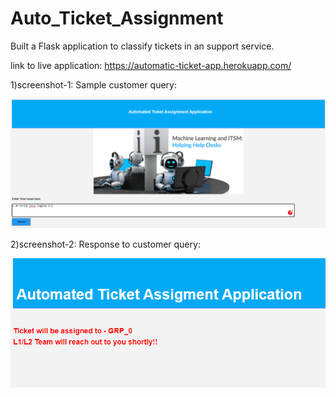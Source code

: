 # Auto_Ticket_Assignment

Built a Flask application to classify tickets in an support service.

link to live application: https://automatic-ticket-app.herokuapp.com/

1)screenshot-1: Sample customer query:

<img src = 'images/ataa1.PNG'/>

2)screenshot-2: Response to customer query:

<img src = 'images/ataa2.PNG'/>
